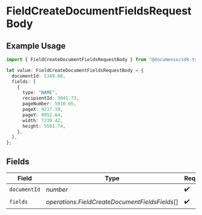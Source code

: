 # FieldCreateDocumentFieldsRequestBody

## Example Usage

```typescript
import { FieldCreateDocumentFieldsRequestBody } from "@documenso/sdk-typescript/models/operations";

let value: FieldCreateDocumentFieldsRequestBody = {
  documentId: 5349.08,
  fields: [
    {
      type: "NAME",
      recipientId: 3041.73,
      pageNumber: 5910.65,
      pageX: 9217.19,
      pageY: 8052.64,
      width: 7239.42,
      height: 5591.74,
    },
  ],
};
```

## Fields

| Field                                          | Type                                           | Required                                       | Description                                    |
| ---------------------------------------------- | ---------------------------------------------- | ---------------------------------------------- | ---------------------------------------------- |
| `documentId`                                   | *number*                                       | :heavy_check_mark:                             | N/A                                            |
| `fields`                                       | *operations.FieldCreateDocumentFieldsFields*[] | :heavy_check_mark:                             | N/A                                            |